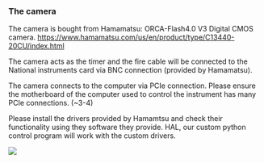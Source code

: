 ### The camera

The camera is bought from Hamamatsu: ORCA-Flash4.0 V3 Digital CMOS camera.
https://www.hamamatsu.com/us/en/product/type/C13440-20CU/index.html

The camera acts as the timer and the fire cable will be connected to the National instruments card via BNC connection (provided by Hamamatsu).

The camera connects to the computer via PCIe connection. 
Please ensure the motherboard of the computer used to control the instrument has many PCIe connections. (~3-4)

Please install the drivers provided by Hamamtsu and check their functionality using they software they provide.
HAL, our custom python control program will work with the custom drivers.

![](https://github.com/BogdanBintu/ChromatinImagingV2/blob/master/MicroscopeHelp/Camera/CAMERA.jpg)

